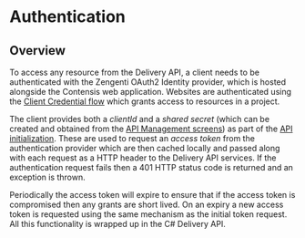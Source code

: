 # Authentication

## Overview

To access any resource from the Delivery API, a client needs to be authenticated with the Zengenti OAuth2 Identity provider, which is hosted alongside the Contensis web application. Websites are authenticated using the [Client Credential flow](https://www.membrane-soa.org/service-proxy-doc/4.2/security/oauth2/flows/credentials/) which grants access to resources in a project.

The client provides both a *clientId* and a *shared secret* (which can be created and obtained from the [API Management screens]()) as part of the [API initialization](/delivery-api/api-instantiation.md). These are used to request an *access token* from the authentication provider which are then cached locally and passed along with each request as a HTTP header to the Delivery API services. If the authentication request fails then a 401 HTTP status code is returned and an exception is thrown.

Periodically the access token will expire to ensure that if the access token is compromised then any grants are short lived. On an expiry a new access token is requested using the same mechanism as the initial token request. All this functionality is wrapped up in the C# Delivery API.